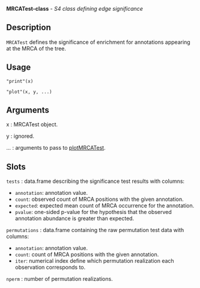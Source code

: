 **MRCATest-class** - *S4 class defining edge significance*

Description
--------------------

`MRCATest` defines the significance of enrichment for annotations appearing at
the MRCA of the tree.


Usage
--------------------
```
"print"(x)
```
```
"plot"(x, y, ...)
```

Arguments
-------------------

x
:   MRCATest object.

y
:   ignored.

...
:   arguments to pass to [plotMRCATest](plotMRCATest.md).




Slots
-------------------



`tests`
:   data.frame describing the significance test results with columns:

+ `annotation`:  annotation value.
+ `count`:       observed count of MRCA positions 
with the given annotation.
+ `expected`:    expected mean count of MRCA occurrence
for the annotation.
+ `pvalue`:      one-sided p-value for the hypothesis that 
the observed annotation abundance is greater 
than expected.


`permutations`
:   data.frame containing the raw permutation test data with columns:

+ `annotation`:  annotation value.
+ `count`:       count of MRCA positions with the 
given annotation.
+ `iter`:        numerical index define which 
permutation realization each 
observation corresponds to.


`nperm`
:   number of permutation realizations.









